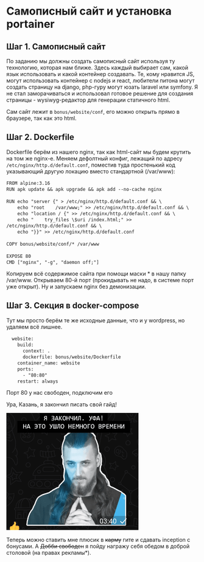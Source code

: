 # Самописный сайт и установка portainer



## Шаг 1. Самописный сайт

По заданию мы должны создать самописный сайт используя ту технологию, которая нам ближе. Здесь каждый выбирает сам, какой язык использовать и какой контейнер создавать. Те, кому нравится JS, могут использовать контейнер с nodejs и react, любители питона могут создать страницу на django, php-гуру могут юзать laravel или symfony. Я не стал заморачиваться и использовал готовое решение для создания страницы - wysiwyg-редактор для генерации статичного html.

Сам сайт лежит в ``bonus/website/conf``, его можно открыть прямо в браузере, так как это html.

## Шаг 2. Dockerfile

Dockerfile берём из нашего nginx, так как html-сайт мы будем крутить на том же nginx-е. Меняем дефолтный конфиг, лежащий по адресу ``/etc/nginx/http.d/default.conf``, поместив туда простенький код указывающий другую локацию вместо стандартной (/var/www):

```
FROM alpine:3.16
RUN	apk update && apk upgrade && apk add --no-cache nginx

RUN echo "server {" > /etc/nginx/http.d/default.conf && \
    echo "root    /var/www;" >> /etc/nginx/http.d/default.conf && \
    echo "location / {" >> /etc/nginx/http.d/default.conf && \
    echo "    try_files \$uri /index.html;" >> /etc/nginx/http.d/default.conf && \
    echo "}}" >> /etc/nginx/http.d/default.conf

COPY bonus/website/conf/* /var/www

EXPOSE 80
CMD ["nginx", "-g", "daemon off;"]
```

Копируем всё содержимое сайта при помощи маски * в нашу папку /var/www. Открываем 80-й порт (прокидывать не надо, в системе порт уже открыт). Ну и запускаем nginx без демонизации.

## Шаг 3. Секция в docker-compose

Тут мы просто берём те же исходные данные, что и у wordpress, но удаляем всё лишнее.

```
  website:
    build:
      context: .
      dockerfile: bonus/website/Dockerfile
    container_name: website
    ports:
      - "80:80"
    restart: always
```

Порт 80 у нас свободен, подключим его


Ура, Казань, я закончил писать свой гайд!

![настройка vsftpd](media/stickers/ufa.png)

Теперь можно ставить мне плюсик в ~~карму~~ гите и сдавать inception с бонусами. A ~~Добби свободен~~ я пойду награжу себя обедом в доброй столовой (на правах рекламы*).